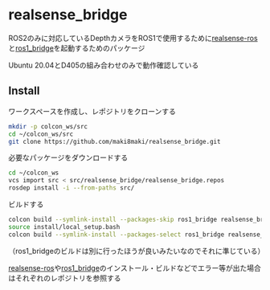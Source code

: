 # realsense_bridge

ROS2のみに対応しているDepthカメラをROS1で使用するために[realsense-ros](https://github.com/IntelRealSense/realsense-ros)と[ros1_bridge](https://github.com/ros2/ros1_bridge)を起動するためのパッケージ

Ubuntu 20.04とD405の組み合わせのみで動作確認している

## Install

ワークスペースを作成し、レポジトリをクローンする

```bash
mkdir -p colcon_ws/src
cd ~/colcon_ws/src
git clone https://github.com/maki8maki/realsense_bridge.git
```

必要なパッケージをダウンロードする

```bash
cd ~/colcon_ws
vcs import src < src/realsense_bridge/realsense_bridge.repos
rosdep install -i --from-paths src/
```

ビルドする

```bash
colcon build --symlink-install --packages-skip ros1_bridge realsense_bridge
source install/local_setup.bash
colcon build --symlink-install --packages-select ros1_bridge realsense_bridge --cmake-force-configure
```

（ros1_bridgeのビルドは別に行ったほうが良いみたいなのでそれに準じている）

[realsense-ros](https://github.com/IntelRealSense/realsense-ros)や[ros1_bridge](https://github.com/ros2/ros1_bridge)のインストール・ビルドなどでエラー等が出た場合はそれぞれのレポジトリを参照する
